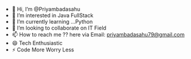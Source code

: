 - 👋 Hi, I’m @Priyambadasahu
- 👀 I’m interested in Java FullStack
- 🌱 I’m currently learning ...Python
- 💞️ I’m looking to collaborate on IT Field
- 📫 How to reach me ?? here via Email: priyambadasahu79@gmail.com
- 😄 Tech Enthusiastic
- ⚡ Code More Worry Less

<!---
Priyambadasahu/Priyambadasahu is a ✨ special ✨ repository because its `README.md` (this file) appears on your GitHub profile.
You can click the Preview link to take a look at your changes.
--->
